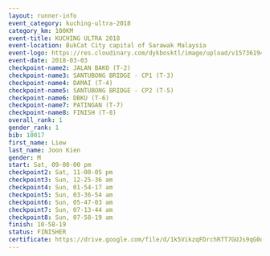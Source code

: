 ```yaml
--- 
layout: runner-info 
event_category: kuching-ultra-2018 
category_km: 100KM 
event-title: KUCHING ULTRA 2018 
event-location: BukCat City capital of Sarawak Malaysia 
event-logo: https://res.cloudinary.com/dykbosktl/image/upload/v1573619473/Logo/kuching-ultra-2018-logo_tlpvm5.png 
event-date: 2018-03-03 
checkpoint-name2: JALAN BAKO (T-2) 
checkpoint-name3: SANTUBONG BRIDGE - CP1 (T-3) 
checkpoint-name4: DAMAI (T-4) 
checkpoint-name5: SANTUBONG BRIDGE - CP2 (T-5) 
checkpoint-name6: DBKU (T-6) 
checkpoint-name7: PATINGAN (T-7) 
checkpoint-name8: FINISH (T-8) 
overall_rank: 1
gender_rank: 1
bib: 10017
first_name: Liew
last_name: Joon Kien
gender: M
start: Sat, 09-00-00 pm
checkpoint2: Sat, 11-00-05 pm
checkpoint3: Sun, 12-25-36 am
checkpoint4: Sun, 01-54-17 am
checkpoint5: Sun, 03-36-54 am
checkpoint6: Sun, 05-47-03 am
checkpoint7: Sun, 07-13-44 am
checkpoint8: Sun, 07-58-19 am
finish: 10-58-19
status: FINISHER
certificate: https://drive.google.com/file/d/1k5VikzqFDrchRTT7GUJs9qG0qAJhsnlL/view?usp=sharing
--- 
```

